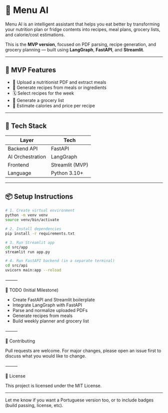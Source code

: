 # 🧠 Menu AI

Menu AI is an intelligent assistant that helps you eat better by transforming your nutrition plan or fridge contents into recipes, meal plans, grocery lists, and calorie/cost estimations.

This is the **MVP version**, focused on PDF parsing, recipe generation, and grocery planning — built using **LangGraph**, **FastAPI**, and **Streamlit**.

---

## 🚀 MVP Features

- 📄 Upload a nutritionist PDF and extract meals
- 🍲 Generate recipes from meals or ingredients
- 🗓 Select recipes for the week
- 🛒 Generate a grocery list
- 🔢 Estimate calories and price per recipe

---

## 🧰 Tech Stack

| Layer        | Tech               |
|--------------|--------------------|
| Backend API  | FastAPI            |
| AI Orchestration | LangGraph        |
| Frontend     | Streamlit (MVP)    |
| Language     | Python 3.10+       |

---

## 📦 Setup Instructions

```bash
# 1. Create virtual environment
python -m venv venv
source venv/bin/activate

# 2. Install dependencies
pip install -r requirements.txt

# 3. Run Streamlit app
cd src/app
streamlit run app.py

# 4. Run FastAPI backend (in a separate terminal)
cd src/api
uvicorn main:app --reload
```


⸻

📝 TODO (Initial Milestone)
-	Create FastAPI and Streamlit boilerplate
-	Integrate LangGraph with FastAPI
-	Parse and normalize uploaded PDFs
-	Generate recipes from meals
-	Build weekly planner and grocery list

⸻

🤝 Contributing

Pull requests are welcome. For major changes, please open an issue first to discuss what you would like to change.

⸻

📄 License

This project is licensed under the MIT License.

---

Let me know if you want a Portuguese version too, or to include badges (build passing, license, etc).